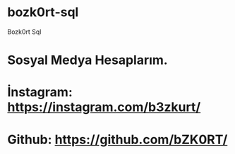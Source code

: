 # bozk0rt-sql
Bozk0rt Sql

# Sosyal Medya Hesaplarım.
# İnstagram: https://instagram.com/b3zkurt/
# Github: https://github.com/bZK0RT/

